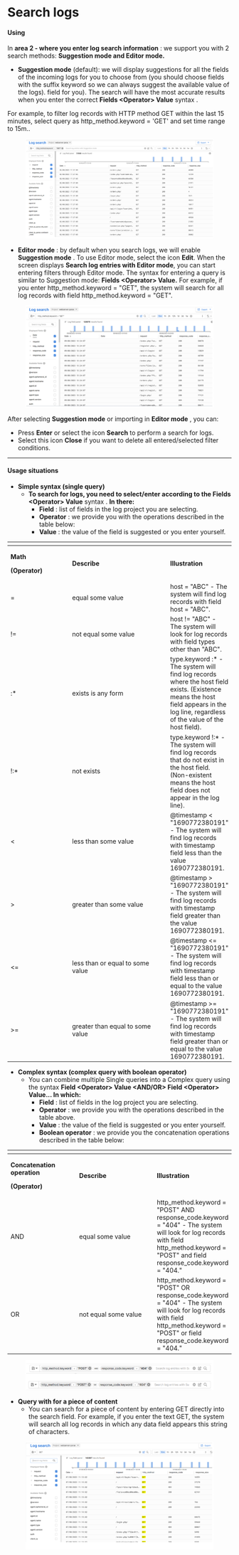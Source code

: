 # Search logs

#### Using <a href="#searchlogs-cachsudung" id="searchlogs-cachsudung"></a>

In **area 2 - where you enter log search information** : we support you with 2 search methods: **Suggestion mode and Editor mode.**

* **Suggestion mode** (default): we will display suggestions for all the fields of the incoming logs for you to choose from (you should choose fields with the suffix keyword so we can always suggest the available value of the logs). field for you). The search will have the most accurate results when you enter the correct **Fields \<Operator> Value** syntax .

For example, to filter log records with HTTP method GET within the last 15 minutes, select query as http\_method.keyword = 'GET' and set time range to 15m..

<figure><img src="../../../../.gitbook/assets/image (33).png" alt=""><figcaption></figcaption></figure>

* **Editor mode** : by default when you search logs, we will enable **Suggestion mode** . To use Editor mode, select the icon **Edit**. When the screen displays **Search log entries with Editor mode**, you can start entering filters through Editor mode. The syntax for entering a query is similar to Suggestion mode: **Fields \<Operator> Value.** For example, if you enter http\_method.keyword = "GET", the system will search for all log records with field http\_method.keyword = "GET".

<figure><img src="../../../../.gitbook/assets/image (34).png" alt=""><figcaption></figcaption></figure>

After selecting **Suggestion mode** or importing in **Editor mode** , you can:

* Press **Enter** or select the icon **Search** to perform a search for logs.
* Select this icon **Close** if you want to delete all entered/selected filter conditions.

***

#### Usage situations <a href="#searchlogs-tinhhuongsudung" id="searchlogs-tinhhuongsudung"></a>

* **Simple syntax (single query)**
  * **To search for logs, you need to select/enter according to the Fields \<Operator> Value** syntax . **In there:**
    * **Field** : list of fields in the log project you are selecting.
    * **Operator** : we provide you with the operations described in the table below:
    * **Value** : the value of the field is suggested or you enter yourself.

<table data-header-hidden><thead><tr><th width="136"></th><th width="238"></th><th></th></tr></thead><tbody><tr><td><p><strong>Math</strong></p><p><strong>(Operator)</strong></p></td><td><strong>Describe</strong></td><td><strong>Illustration</strong></td></tr><tr><td>=</td><td>equal some value</td><td>host = "ABC" - The system will find log records with field host = "ABC".</td></tr><tr><td>!=</td><td>not equal some value</td><td>host != "ABC" - The system will look for log records with field types other than "ABC".</td></tr><tr><td>:*</td><td>exists is any form</td><td>type.keyword :* - The system will find log records where the host field exists. (Existence means the host field appears in the log line, regardless of the value of the host field).</td></tr><tr><td>!:*</td><td>not exists</td><td>type.keyword !:* - The system will find log records that do not exist in the host field. (Non-existent means the host field does not appear in the log line).</td></tr><tr><td>&#x3C;</td><td>less than some value</td><td>@timestamp &#x3C; "1690772380191" - The system will find log records with timestamp field less than the value 1690772380191.</td></tr><tr><td>></td><td>greater than some value</td><td>@timestamp > "1690772380191" - The system will find log records with timestamp field greater than the value 1690772380191.</td></tr><tr><td>&#x3C;=</td><td>less than or equal to some value</td><td>@timestamp &#x3C;= "1690772380191" - The system will find log records with timestamp field less than or equal to the value 1690772380191.</td></tr><tr><td>>=</td><td>greater than equal to some value</td><td>@timestamp >= "1690772380191" - The system will find log records with timestamp field greater than or equal to the value 1690772380191.</td></tr></tbody></table>

* **Complex syntax (complex query with boolean operator)**
  * You can combine multiple Single queries into a Complex query using the syntax **Field \<Operator> Value \<AND/OR> Field \<Operator> Value... In which:**
    * **Field** : list of fields in the log project you are selecting.
    * **Operator** : we provide you with the operations described in the table above.
    * **Value** : the value of the field is suggested or you enter yourself.
    * **Boolean operator** : we provide you the concatenation operations described in the table below:

<table data-header-hidden><thead><tr><th width="162"></th><th width="215"></th><th></th></tr></thead><tbody><tr><td><p><strong>Concatenation operation</strong></p><p><strong>(Operator)</strong></p></td><td><strong>Describe</strong></td><td><strong>Illustration</strong></td></tr><tr><td>AND</td><td>equal some value</td><td>http_method.keyword = "POST" AND response_code.keyword = "404" - The system will look for log records with field http_method.keyword = "POST" and field response_code.keyword = "404."</td></tr><tr><td>OR</td><td>not equal some value</td><td>http_method.keyword = "POST" OR response_code.keyword = "404" - The system will look for log records with field http_method.keyword = "POST" or field response_code.keyword = "404."</td></tr></tbody></table>

<figure><img src="../../../../.gitbook/assets/image (35).png" alt=""><figcaption></figcaption></figure>

* **Query with for a piece of content**
  * You can search for a piece of content by entering GET directly into the search field. For example, if you enter the text GET, the system will search all log records in which any data field appears this string of characters.

<figure><img src="../../../../.gitbook/assets/image (36).png" alt=""><figcaption></figcaption></figure>
